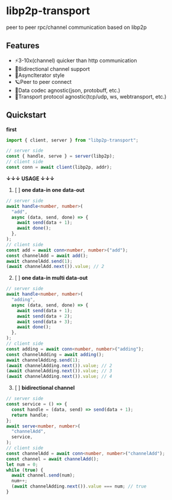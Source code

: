 # libp2p-transport

peer to peer rpc/channel communication based on libp2p

## Features

- ⚡3-10x(channel) quicker than http communication
- 🤝Bidirectional channel support
- 🎡AsyncIterator style
- 🪐Peer to peer connect
- 🔢Data codec agnostic(json, protobuff, etc.)
- 📡Transport protocol agnostic(tcp/udp, ws, webtransport, etc.)

## Quickstart

**first**

```typescript
import { client, server } from "libp2p-transport";

// server side
const { handle, serve } = server(libp2p);
// client side
const conn = await client(libp2p, addr);
```

**↓↓↓ USAGE ↓↓↓**

1. [ ] **one data-in one data-out**

```typescript
// server side
await handle<number, number>(
  "add",
  async (data, send, done) => {
    await send(data + 1);
    await done();
  },
);
// client side
const add = await conn<number, number>("add");
const channelAdd = await add();
await channelAdd.send(1);
(await channelAdd.next()).value; // 2
```

2. [ ] **one data-in multi data-out**

```typescript
// server side
await handle<number, number>(
  "adding",
  async (data, send, done) => {
    await send(data + 1);
    await send(data + 2);
    await send(data + 3);
    await done();
  },
);
// client side
const adding = await conn<number, number>("adding");
const channelAdding = await adding();
await channelAdding.send(1);
(await channelAdding.next()).value; // 2
(await channelAdding.next()).value; // 3
(await channelAdding.next()).value; // 4
```

3. [ ] **bidirectional channel**

```typescript
// server side
const service = () => {
  const handle = (data, send) => send(data + 1);
  return handle;
};
await serve<number, number>(
  "channelAdd",
  service,
);
// client side
const channelAdd = await conn<number, number>("channelAdd");
const channel = await channelAdd();
let num = 0;
while (true) {
  await channel.send(num);
  num++;
  (await channelAdding.next()).value === num; // true
}
```
